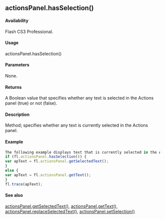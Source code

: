 ## actionsPanel.hasSelection()

#### Availability

Flash CS3 Professional.

#### Usage

actionsPanel.hasSelection()

#### Parameters

None.

#### Returns

A Boolean value that specifies whether any text is selected in the Actions panel (true) or not (false).

#### Description

Method; specifies whether any text is currently selected in the Actions panel.

#### Example

```javascript
The following example displays text that is currently selected in the Actions panel. If no text is selected, it displays all the text in the Actions panel.
if (fl.actionsPanel.hasSelection()) {
var apText = fl.actionsPanel.getSelectedText();
}
else {
var apText = fl.actionsPanel.getText();
}
fl.trace(apText);

```
#### See also

[actionsPanel.getSelectedText()](#_bookmark35), [actionsPanel.getText()](#_bookmark36), [actionsPanel.replaceSelectedText()](#actionsPanel.replaceSelectedText()), [actionsPanel.setSelection()](#_bookmark40)

<span id="actionsPanel.replaceSelectedText()" class="anchor"></span>
